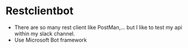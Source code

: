 # Restclientbot
- There are so many rest client like PostMan,... but I like to test my api within my slack channel.
- Use Microsoft Bot framework


